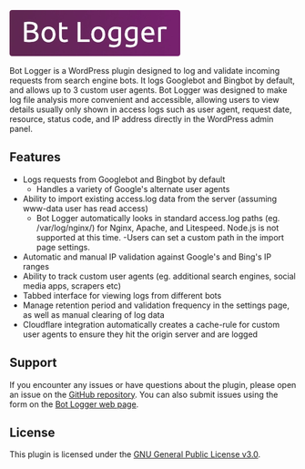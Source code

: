 ![Bot Logger](bot-logger.webp)

Bot Logger is a WordPress plugin designed to log and validate incoming requests from search engine bots. It logs Googlebot and Bingbot by default, and allows up to 3 custom user agents. Bot Logger was designed to make log file analysis more convenient and accessible, allowing users to view details usually only shown in access logs such as user agent, request date, resource, status code, and IP address directly in the WordPress admin panel.

## Features

- Logs requests from Googlebot and Bingbot by default
  - Handles a variety of Google's alternate user agents
- Ability to import existing access.log data from the server (assuming www-data user has read access)
  - Bot Logger automatically looks in standard access.log paths (eg. /var/log/nginx/) for Nginx, Apache, and Litespeed. Node.js is not supported at this time. 
  -Users can set a custom path in the import page settings.
- Automatic and manual IP validation against Google's and Bing's IP ranges
- Ability to track custom user agents (eg. additional search engines, social media apps, scrapers etc)
- Tabbed interface for viewing logs from different bots
- Manage retention period and validation frequency in the settings page, as well as manual clearing of log data
- Cloudflare integration automatically creates a cache-rule for custom user agents to ensure they hit the origin server and are logged

## Support

If you encounter any issues or have questions about the plugin, please open an issue on the [GitHub repository](https://github.com/mikeciffone/Bot-Logger). You can also submit issues using the form on the [Bot Logger web page](https://ciffonedigital.com/bot-logger/).

## License

This plugin is licensed under the [GNU General Public License v3.0](LICENSE).

